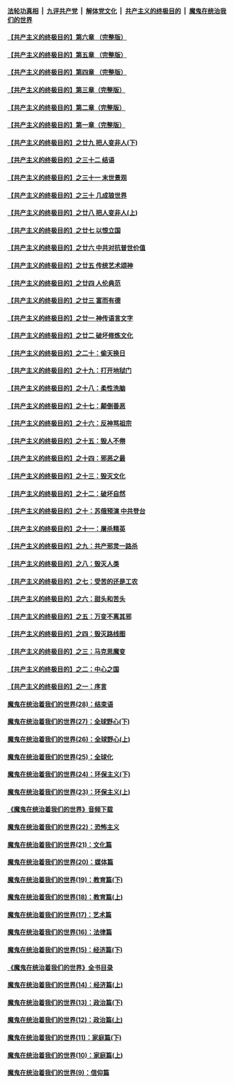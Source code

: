 ####  [法轮功真相](../../../../basic/blob/master/README.md?t=09220900) &nbsp;|&nbsp; [九评共产党](../../../../9ping.md/blob/master/README.md?t=09220900) &nbsp;|&nbsp; [解体党文化](../../../../jtdwh.md/blob/master/README.md?t=09220900)  &nbsp;|&nbsp; [共产主义的终极目的](../../../../gczydzjmd.md/blob/master/README.md?t=09220900) &nbsp;|&nbsp; [魔鬼在统治我们的世界](../../../../mgztzwmdsj.md/blob/master/README.md?t=09220900) 

#### [【共产主义的终极目的】第六章 （完整版）](../pages/nsc422/n11428913.md?t=09220900) 

#### [【共产主义的终极目的】第五章 （完整版）](../pages/nsc422/n11428912.md?t=09220900) 

#### [【共产主义的终极目的】第四章 （完整版）](../pages/nsc422/n11428907.md?t=09220900) 

#### [【共产主义的终极目的】第三章（完整版）](../pages/nsc422/n11428848.md?t=09220900) 

#### [【共产主义的终极目的】第二章（完整版）](../pages/nsc422/n11428831.md?t=09220900) 

#### [【共产主义的终极目的】第一章（完整版）](../pages/nsc422/n11417651.md?t=09220900) 

#### [【共产主义的终极目的】之廿九 把人变非人(下)](../pages/nsc422/n11344140.md?t=09220900) 

#### [【共产主义的终极目的】之三十二 结语](../pages/nsc422/n11360535.md?t=09220900) 

#### [【共产主义的终极目的】之三十一 末世景观](../pages/nsc422/n11351129.md?t=09220900) 

#### [【共产主义的终极目的】之三十 几成狼世界](../pages/nsc422/n11348280.md?t=09220900) 

#### [【共产主义的终极目的】之廿八 把人变非人(上)](../pages/nsc422/n11340492.md?t=09220900) 

#### [【共产主义的终极目的】之廿七 以恨立国](../pages/nsc422/n11336944.md?t=09220900) 

#### [【共产主义的终极目的】之廿六 中共对抗普世价值](../pages/nsc422/n11324785.md?t=09220900) 

#### [【共产主义的终极目的】之廿五 传统艺术颂神](../pages/nsc422/n11296396.md?t=09220900) 

#### [【共产主义的终极目的】之廿四 人伦典范](../pages/nsc422/n11296397.md?t=09220900) 

#### [【共产主义的终极目的】之廿三 富而有德](../pages/nsc422/n11283598.md?t=09220900) 

#### [【共产主义的终极目的】之廿一 神传语言文字](../pages/nsc422/n11263265.md?t=09220900) 

#### [【共产主义的终极目的】之廿二 破坏修炼文化](../pages/nsc422/n11245728.md?t=09220900) 

#### [【共产主义的终极目的】之二十：偷天换日](../pages/nsc422/n11238846.md?t=09220900) 

#### [【共产主义的终极目的】之十九：打开地狱门](../pages/nsc422/n11206376.md?t=09220900) 

#### [【共产主义的终极目的】之十八：柔性洗脑](../pages/nsc422/n11199994.md?t=09220900) 

#### [【共产主义的终极目的】之十七：颠倒善恶](../pages/nsc422/n11179782.md?t=09220900) 

#### [【共产主义的终极目的】之十六：反神骂祖宗](../pages/nsc422/n11166798.md?t=09220900) 

#### [【共产主义的终极目的】之十五：毁人不倦](../pages/nsc422/n11166792.md?t=09220900) 

#### [【共产主义的终极目的】之十四：邪恶之最](../pages/nsc422/n11150249.md?t=09220900) 

#### [【共产主义的终极目的】之十三：毁灭文化](../pages/nsc422/n11135227.md?t=09220900) 

#### [【共产主义的终极目的】之十二：破坏自然](../pages/nsc422/n11135214.md?t=09220900) 

#### [【共产主义的终极目的】之十：苏俄预演 中共登台](../pages/nsc422/n11118424.md?t=09220900) 

#### [【共产主义的终极目的】之十一：屠杀精英](../pages/nsc422/n11118442.md?t=09220900) 

#### [【共产主义的终极目的】之九：共产邪灵一路杀](../pages/nsc422/n11114139.md?t=09220900) 

#### [【共产主义的终极目的】之八：毁灭人类](../pages/nsc422/n11108503.md?t=09220900) 

#### [【共产主义的终极目的】之七：受苦的还是工农](../pages/nsc422/n11101809.md?t=09220900) 

#### [【共产主义的终极目的】之六：甜头和苦头](../pages/nsc422/n11096971.md?t=09220900) 

#### [【共产主义的终极目的】之五：万变不离其邪](../pages/nsc422/n11091285.md?t=09220900) 

#### [【共产主义的终极目的】之四：毁灭路线图](../pages/nsc422/n11086284.md?t=09220900) 

#### [【共产主义的终极目的】之三：马克思魔变](../pages/nsc422/n11061941.md?t=09220900) 

#### [【共产主义的终极目的】之二：中心之国](../pages/nsc422/n11047728.md?t=09220900) 

#### [【共产主义的终极目的】之一：序言](../pages/nsc422/n11086077.md?t=09220900) 

#### [魔鬼在统治着我们的世界(28)：结束语](../pages/nsc422/n10936246.md?t=09220900) 

#### [魔鬼在统治着我们的世界(27)：全球野心(下)](../pages/nsc422/n10928319.md?t=09220900) 

#### [魔鬼在统治着我们的世界(26)：全球野心(上)](../pages/nsc422/n10900318.md?t=09220900) 

#### [魔鬼在统治着我们的世界(25)：全球化](../pages/nsc422/n10788205.md?t=09220900) 

#### [魔鬼在统治着我们的世界(24)：环保主义(下)](../pages/nsc422/n10695307.md?t=09220900) 

#### [魔鬼在统治着我们的世界(23)：环保主义(上)](../pages/nsc422/n10688613.md?t=09220900) 

#### [《魔鬼在统治着我们的世界》音频下载](../pages/nsc422/n10635553.md?t=09220900) 

#### [魔鬼在统治着我们的世界(22)：恐怖主义](../pages/nsc422/n10614727.md?t=09220900) 

#### [魔鬼在统治着我们的世界(21)：文化篇](../pages/nsc422/n10597706.md?t=09220900) 

#### [魔鬼在统治着我们的世界(20)：媒体篇](../pages/nsc422/n10586579.md?t=09220900) 

#### [魔鬼在统治着我们的世界(19)：教育篇(下)](../pages/nsc422/n10564808.md?t=09220900) 

#### [魔鬼在统治着我们的世界(18)：教育篇(上)](../pages/nsc422/n10526970.md?t=09220900) 

#### [魔鬼在统治着我们的世界(17)：艺术篇](../pages/nsc422/n10499093.md?t=09220900) 

#### [魔鬼在统治着我们的世界(16)：法律篇](../pages/nsc422/n10485969.md?t=09220900) 

#### [魔鬼在统治着我们的世界(15)：经济篇(下)](../pages/nsc422/n10469975.md?t=09220900) 

#### [《魔鬼在统治着我们的世界》全书目录](../pages/nsc422/n10464261.md?t=09220900) 

#### [魔鬼在统治着我们的世界(14)：经济篇(上)](../pages/nsc422/n10457370.md?t=09220900) 

#### [魔鬼在统治着我们的世界(13)：政治篇(下)](../pages/nsc422/n10448270.md?t=09220900) 

#### [魔鬼在统治着我们的世界(12)：政治篇(上)](../pages/nsc422/n10444576.md?t=09220900) 

#### [魔鬼在统治着我们的世界(11)：家庭篇(下)](../pages/nsc422/n10440961.md?t=09220900) 

#### [魔鬼在统治着我们的世界(10)：家庭篇(上)](../pages/nsc422/n10435448.md?t=09220900) 

#### [魔鬼在统治着我们的世界(9)：信仰篇](../pages/nsc422/n10432159.md?t=09220900) 

